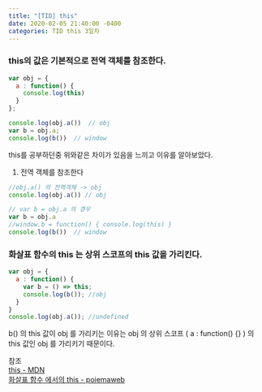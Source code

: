 ```yaml
---
title: "[TID] this"
date: 2020-02-05 21:40:00 -0400
categories: TID this 3일차
---
```

### this의 값은 기본적으로 전역 객체를 참조한다.

```js
var obj = {
  a : function() {
    console.log(this)
  }
};

console.log(obj.a())  // obj
var b = obj.a;
console.log(b())  // window
```

this를 공부하던중 위와같은 차이가 있음을 느끼고 이유를 알아보았다.</br>
1. 전역 객체를 참조한다<br/>
```js
//obj.a() 의 전역객체 -> obj
console.log(obj.a()) // obj

// var b = obj.a 의 경우
var b = obj.a 
//window.b = function() { console.log(this) }
console.log(b())  // window
```

### 화살표 함수의 this 는 상위 스코프의 this 값을 가리킨다.
```js
var obj = {
  a : function() {
    var b = () => this;
    console.log(b()); //obj
  }
}
console.log(obj.a()); //undefined
```

b() 의 this 값이 obj 를 가리키는 이유는 obj 의 상위 스코프 ( a : function() {} ) 의 this 값인 obj 를 가리키기 때문이다.

참조 </br>
[this - MDN](https://developer.mozilla.org/ko/docs/Web/JavaScript/Reference/Operators/this)</br>
[화살표 함수 에서의 this - poiemaweb](https://poiemaweb.com/es6-arrow-function)</br>
